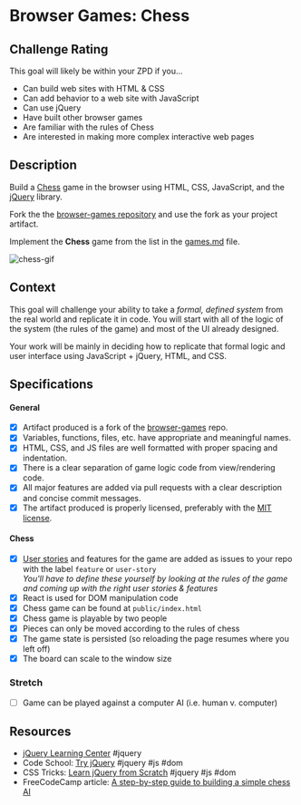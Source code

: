 # Browser Games: Chess

## Challenge Rating

This goal will likely be within your ZPD if you...

- Can build web sites with HTML & CSS
- Can add behavior to a web site with JavaScript
- Can use jQuery
- Have built other browser games
- Are familiar with the rules of Chess
- Are interested in making more complex interactive web pages

## Description

Build a [Chess](https://en.wikipedia.org/wiki/Chess) game in the browser using HTML, CSS, JavaScript, and the [jQuery][jquery] library.

Fork the the [browser-games repository][browser-games] and use the fork as your project artifact.

Implement the **Chess** game from the list in the [games.md][games-list] file.

![chess-gif](https://cloud.githubusercontent.com/assets/709100/25557927/a936f2b0-2cd0-11e7-84d8-faf1cf988d7c.gif)

## Context

This goal will challenge your ability to take a _formal, defined system_ from the real world and replicate it in code. You will start with all of the logic of the system (the rules of the game) and most of the UI already designed.

Your work will be mainly in deciding how to replicate that formal logic and user interface using JavaScript + jQuery, HTML, and CSS.

## Specifications

#### General

- [x] Artifact produced is a fork of the [browser-games][browser-games] repo.
- [x] Variables, functions, files, etc. have appropriate and meaningful names.
- [x] HTML, CSS, and JS files are well formatted with proper spacing and indentation.
- [x] There is a clear separation of game logic code from view/rendering code.
- [x] All major features are added via pull requests with a clear description and concise commit messages.
- [x] The artifact produced is properly licensed, preferably with the [MIT license][mit-license].

#### Chess

- [x] [User stories](http://searchsoftwarequality.techtarget.com/definition/user-story) and features for the game are added as issues to your repo with the label `feature` or `user-story`
  <br>_You'll have to define these yourself by looking at the rules of the game and coming up with the right user stories & features_
- [x] React is used for DOM manipulation code
- [x] Chess game can be found at `public/index.html`
- [x] Chess game is playable by two people
- [x] Pieces can only be moved according to the rules of chess
- [x] The game state is persisted (so reloading the page resumes where you left off)
- [x] The board can scale to the window size

### Stretch

- [ ] Game can be played against a computer AI (i.e. human v. computer)

## Resources

- [jQuery Learning Center](https://learn.jquery.com/) #jquery
- Code School: [Try jQuery](https://www.codeschool.com/courses/try-jquery) #jquery #js #dom
- CSS Tricks: [Learn jQuery from Scratch](https://css-tricks.com/lodge/learn-jquery/) #jquery #js #dom
- FreeCodeCamp article: [A step-by-step guide to building a simple chess AI](https://medium.freecodecamp.com/simple-chess-ai-step-by-step-1d55a9266977)

[browser-games]: https://github.com/GuildCrafts/browser-games
[games-list]: https://github.com/GuildCrafts/browser-games/blob/master/games.md
[mit-license]: https://opensource.org/licenses/MIT

[jquery]: https://jquery.com/
